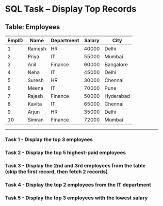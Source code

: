 # SQL Task – Display Top Records

## Table: Employees

| EmpID | Name   | Department | Salary | City      |
| ----- | ------ | ---------- | ------ | --------- |
| 1     | Ramesh | HR         | 40000  | Delhi     |
| 2     | Priya  | IT         | 55000  | Mumbai    |
| 3     | Anil   | Finance    | 60000  | Bangalore |
| 4     | Neha   | IT         | 45000  | Delhi     |
| 5     | Suresh | HR         | 30000  | Chennai   |
| 6     | Meena  | IT         | 70000  | Pune      |
| 7     | Rajesh | Finance    | 50000  | Hyderabad |
| 8     | Kavita | IT         | 65000  | Chennai   |
| 9     | Arjun  | HR         | 35000  | Delhi     |
| 10    | Simran | Finance    | 72000  | Mumbai    |

---

### **Task 1** - Display the **top 3 employees**

### **Task 2** - Display the **top 5 highest-paid employees**

### **Task 3** - Display the **2nd and 3rd employees** from the table (skip the first record, then fetch 2 records)

### **Task 4** - Display the **top 2 employees from the IT department**

### **Task 5** - Display the **top 3 employees with the lowest salary**
